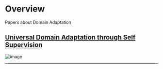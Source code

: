 
# Overview 

Papers about Domain Adaptation 

## [Universal Domain Adaptation through Self Supervision](universal_domain_adaptation_through_self_supervision.md)

![image](https://user-images.githubusercontent.com/6381645/85234560-68433c00-b40e-11ea-9994-ab7a1b2a28f5.png)

---------
